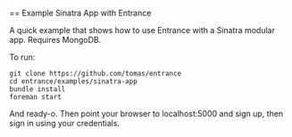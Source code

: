 == Example Sinatra App with Entrance

A quick example that shows how to use Entrance with a Sinatra modular app. Requires MongoDB.

To run:

    git clone https://github.com/tomas/entrance
    cd entrance/examples/sinatra-app
    bundle install
    foreman start

And ready-o. Then point your browser to localhost:5000 and sign up, then sign in using your credentials.
